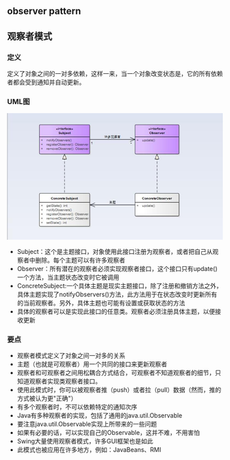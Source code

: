 ## observer pattern
## 观察者模式

### 定义
定义了对象之间的一对多依赖，这样一来，当一个对象改变状态是，它的所有依赖者都会受到通知并自动更新。


### UML图

![工厂方法模式](https://github.com/yuechang/picture/blob/master/desginpattern/observer-pattern.png)


- Subject：这个是主题接口，对象使用此接口注册为观察者，或者把自己从观察者中删除。每个主题可以有许多观察者
- Observer：所有潜在的观察者必须实现观察者接口，这个接口只有update()一个方法，当主题状态改变时它被调用
- ConcreteSubject:一个具体主题是现实主题接口，除了注册和撤销方法之外，具体主题实现了notifyObservers()方法，此方法用于在状态改变时更新所有的当前观察者。另外，具体主题也可能有设置或获取状态的方法
- 具体的观察者可以是实现此接口的任意类。观察者必须注册具体主题，以便接收更新


### 要点
- 观察者模式定义了对象之间一对多的关系
- 主题（也就是可观察者）用一个共同的接口来更新观察者
- 观察者和可观察者之间用松耦合方式结合，可观察者不知道观察者的细节，只知道观察者实现类观察者接口。
- 使用此模式时，你可以被观察者推（push）或者拉（pull）数据（然而，推的方式被认为更"正确"）
- 有多个观察者时，不可以依赖特定的通知次序
- Java有多种观察者的实现，包括了通用的java.util.Observable
- 要注意java.util.Observable实现上所带来的一些问题
- 如果有必要的话，可以实现自己的Observable，这并不难，不用害怕
- Swing大量使用观察者模式，许多GUI框架也是如此
- 此模式也被应用在许多地方，例如：JavaBeans、RMI